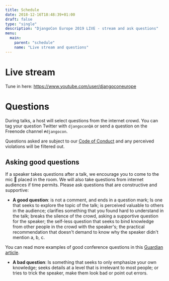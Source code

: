 ```yaml
---
title: Schedule
date: 2018-12-16T18:48:39+01:00
draft: false
type: "single"
description: "DjangoCon Europe 2019 LIVE - stream and ask questions"
menu:
  main:
    parent: "schedule"
    name: "Live stream and questions"
---
```


# Live stream

Tune in here: https://www.youtube.com/user/djangoconeurope

# Questions

During talks, a host will select questions from the internet crowd. You can tag your question
Twitter with `djangoconQA` or send a question on the Freenode channel `#djangocon`.

Questions asked are subject to our [Code of Conduct](/conduct/) and any
perceived violations will be filtered out.

## Asking good questions

If a speaker takes questions after a talk, we encourage you to come to the mic 🎤
placed in the room. We will also take questions from internet audiences if time
permits. Please ask questions that are constructive and supportive:

* **A good question**: is not a comment, and ends in a question mark; Is one that seeks to explore the topic of the talk;
  is perceived valuable to others in the audience; clarifies something that you
  found hard to understand in the talk; breaks the silence of the crowd, asking
  a supportive question for the speaker; the self-less question that seeks to
  bind knowledge from other people in the crowd with the speaker's; the
  practical recommendation that doesn't demand to know why the speaker didn't
  mention a, b, c.

You can read more examples of good conference questions in this
[Guardian article](https://www.theguardian.com/higher-education-network/2015/nov/11/dont-be-a-conference-troll-a-guide-to-asking-good-questions).

* **A bad question**: Is something that seeks to only emphasize your own
  knowledge; seeks details at a level that is irrelevant to most people; or
  tries to trick the speaker, make them look bad or point out errors.
